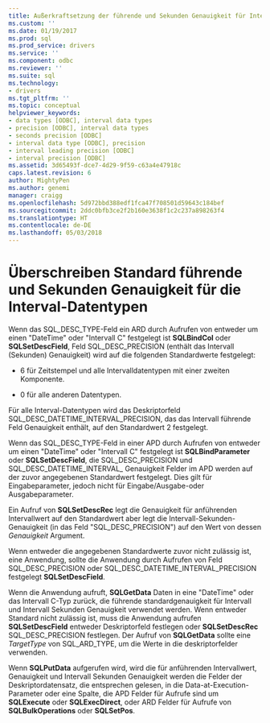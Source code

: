 ```yaml
---
title: Außerkraftsetzung der führende und Sekunden Genauigkeit für Intervalldatentypen | Microsoft Docs
ms.custom: ''
ms.date: 01/19/2017
ms.prod: sql
ms.prod_service: drivers
ms.service: ''
ms.component: odbc
ms.reviewer: ''
ms.suite: sql
ms.technology:
- drivers
ms.tgt_pltfrm: ''
ms.topic: conceptual
helpviewer_keywords:
- data types [ODBC], interval data types
- precision [ODBC], interval data types
- seconds precision [ODBC]
- interval data type [ODBC], precision
- interval leading precision [ODBC]
- interval precision [ODBC]
ms.assetid: 3d65493f-dce7-4d29-9f59-c63a4e47918c
caps.latest.revision: 6
author: MightyPen
ms.author: genemi
manager: craigg
ms.openlocfilehash: 5d972bbd388edf1fca47f708501d59643c184bef
ms.sourcegitcommit: 2ddc0bfb3ce2f2b160e3638f1c2c237a898263f4
ms.translationtype: HT
ms.contentlocale: de-DE
ms.lasthandoff: 05/03/2018
---
```

# <a name="overriding-default-leading-and-seconds-precision-for-interval-data-types"></a>Überschreiben Standard führende und Sekunden Genauigkeit für die Interval-Datentypen
Wenn das SQL_DESC_TYPE-Feld ein ARD durch Aufrufen von entweder um einen "DateTime" oder "Intervall C" festgelegt ist **SQLBindCol** oder **SQLSetDescField**, Feld SQL_DESC_PRECISION (enthält das Intervall (Sekunden) Genauigkeit) wird auf die folgenden Standardwerte festgelegt:  
  
-   6 für Zeitstempel und alle Intervalldatentypen mit einer zweiten Komponente.  
  
-   0 für alle anderen Datentypen.  
  
 Für alle Interval-Datentypen wird das Deskriptorfeld SQL_DESC_DATETIME_INTERVAL_PRECISION, das das Intervall führende Feld Genauigkeit enthält, auf den Standardwert 2 festgelegt.  
  
 Wenn das SQL_DESC_TYPE-Feld in einer APD durch Aufrufen von entweder um einen "DateTime" oder "Intervall C" festgelegt ist **SQLBindParameter** oder **SQLSetDescField**, die SQL_DESC_PRECISION und SQL_DESC_DATETIME_INTERVAL_ Genauigkeit Felder im APD werden auf der zuvor angegebenen Standardwert festgelegt. Dies gilt für Eingabeparameter, jedoch nicht für Eingabe/Ausgabe-oder Ausgabeparameter.  
  
 Ein Aufruf von **SQLSetDescRec** legt die Genauigkeit für anführenden Intervallwert auf den Standardwert aber legt die Intervall-Sekunden-Genauigkeit (in das Feld "SQL_DESC_PRECISION") auf den Wert von dessen *Genauigkeit* Argument.  
  
 Wenn entweder die angegebenen Standardwerte zuvor nicht zulässig ist, eine Anwendung, sollte die Anwendung durch Aufrufen von Feld SQL_DESC_PRECISION oder SQL_DESC_DATETIME_INTERVAL_PRECISION festgelegt **SQLSetDescField**.  
  
 Wenn die Anwendung aufruft, **SQLGetData** Daten in eine "DateTime" oder das Intervall C-Typ zurück, die führende standardgenauigkeit für Intervall und Intervall Sekunden Genauigkeit verwendet werden. Wenn entweder Standard nicht zulässig ist, muss die Anwendung aufrufen **SQLSetDescField** entweder Deskriptorfeld festlegen oder **SQLSetDescRec** SQL_DESC_PRECISION festlegen. Der Aufruf von **SQLGetData** sollte eine *TargetType* von SQL_ARD_TYPE, um die Werte in die deskriptorfelder verwenden.  
  
 Wenn **SQLPutData** aufgerufen wird, wird die für anführenden Intervallwert, Genauigkeit und Intervall Sekunden Genauigkeit werden die Felder der Deskriptordatensatz, die entsprechen gelesen, in die Data-at-Execution-Parameter oder eine Spalte, die APD Felder für Aufrufe sind um **SQLExecute** oder **SQLExecDirect**, oder ARD Felder für Aufrufe von **SQLBulkOperations** oder **SQLSetPos**.
